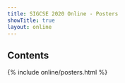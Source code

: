 ```yaml
---
title: SIGCSE 2020 Online - Posters
showTitle: true
layout: online
---
```


## Contents

{% include online/posters.html %}